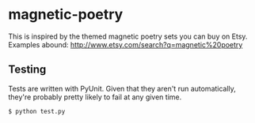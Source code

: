 magnetic-poetry
===============

This is inspired by the themed magnetic poetry sets you can buy on
Etsy. Examples abound: <http://www.etsy.com/search?q=magnetic%20poetry>

Testing
-------
Tests are written with PyUnit. Given that they aren't run automatically,
they're probably pretty likely to fail at any given time.

    $ python test.py
